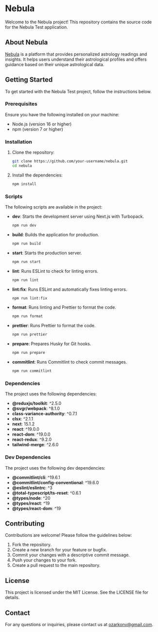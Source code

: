 # Nebula

Welcome to the Nebula project! This repository contains the source code for the Nebula Test application.

## About Nebula

[Nebula](https://asknebula.com/) is a platform that provides personalized astrology readings and insights. It helps users understand their astrological profiles and offers guidance based on their unique astrological data.

## Getting Started

To get started with the Nebula Test project, follow the instructions below.

### Prerequisites

Ensure you have the following installed on your machine:

- Node.js (version 16 or higher)
- npm (version 7 or higher)

### Installation

1. Clone the repository:

   ```sh
   git clone https://github.com/your-username/nebula.git
   cd nebula
   ```

2. Install the dependencies:

   ```sh
   npm install
   ```

### Scripts

The following scripts are available in the project:

- **dev**: Starts the development server using Next.js with Turbopack.

  ```sh
  npm run dev
  ```

- **build**: Builds the application for production.

  ```sh
  npm run build
  ```

- **start**: Starts the production server.

  ```sh
  npm run start
  ```

- **lint**: Runs ESLint to check for linting errors.

  ```sh
  npm run lint
  ```

- **lint:fix**: Runs ESLint and automatically fixes linting errors.

  ```sh
  npm run lint:fix
  ```

- **format**: Runs linting and Prettier to format the code.

  ```sh
  npm run format
  ```

- **prettier**: Runs Prettier to format the code.

  ```sh
  npm run prettier
  ```

- **prepare**: Prepares Husky for Git hooks.

  ```sh
  npm run prepare
  ```

- **commitlint**: Runs Commitlint to check commit messages.

  ```sh
  npm run commitlint
  ```

### Dependencies

The project uses the following dependencies:

- **@reduxjs/toolkit**: ^2.5.0
- **@svgr/webpack**: ^8.1.0
- **class-variance-authority**: ^0.7.1
- **clsx**: ^2.1.1
- **next**: 15.1.2
- **react**: ^19.0.0
- **react-dom**: ^19.0.0
- **react-redux**: ^9.2.0
- **tailwind-merge**: ^2.6.0

### Dev Dependencies

The project uses the following dev dependencies:

- **@commitlint/cli**: ^19.6.1
- **@commitlint/config-conventional**: ^19.6.0
- **@eslint/eslintrc**: ^3
- **@total-typescript/ts-reset**: ^0.6.1
- **@types/node**: ^20
- **@types/react**: ^19
- **@types/react-dom**: ^19

## Contributing

Contributions are welcome! Please follow the guidelines below:

1. Fork the repository.
2. Create a new branch for your feature or bugfix.
3. Commit your changes with a descriptive commit message.
4. Push your changes to your fork.
5. Create a pull request to the main repository.

## License

This project is licensed under the MIT License. See the LICENSE file for details.

## Contact

For any questions or inquiries, please contact us at [ozarkonv@gmail.com](mailto:ozarkonv@gmail.com).
